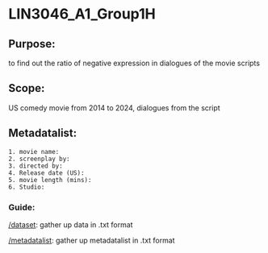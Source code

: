 # LIN3046_A1_Group1H

## Purpose:
to find out the ratio of negative expression in dialogues of the movie scripts 

## Scope:
US comedy movie from 2014 to 2024, dialogues from the script

## Metadatalist:
```
1. movie name: 
2. screenplay by: 
3. directed by: 
4. Release date (US):  
5. movie length (mins):
6. Studio:
```

### Guide:

[/dataset](dataset): gather up data in .txt format

[/metadatalist](metadatalist): gather up metadatalist in .txt format
                              
